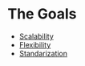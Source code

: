 # The Goals

* [Scalability](Scalability.md)
* [Flexibility](flexibility.md)
* [Standarization](standarization.md)